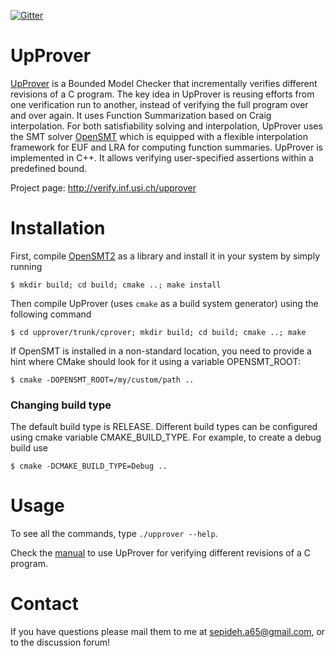 
[![Gitter](https://badges.gitter.im/upprover/upprover-forum.svg)](https://gitter.im/upprover/upprover-forum?utm_source=badge&utm_medium=badge&utm_campaign=pr-badge)

UpProver
=====
[UpProver](http://verify.inf.usi.ch/upprover) is a Bounded Model Checker that incrementally verifies different revisions of a C program. The key idea in UpProver is reusing efforts from one verification run to another, instead of verifying the full program over and over again. It uses Function Summarization based on Craig interpolation. For both satisfiability solving and interpolation,  UpProver uses the SMT solver [OpenSMT](https://github.com/usi-verification-and-security/opensmt.git) which is equipped with a flexible interpolation framework for EUF and LRA for computing function summaries. UpProver is implemented in C++. It allows verifying user-specified assertions within a predefined bound. 


Project page: http://verify.inf.usi.ch/upprover


Installation
=====

First, compile [OpenSMT2](https://github.com/usi-verification-and-security/opensmt.git) as a library and 
install it in your system by simply running
```
$ mkdir build; cd build; cmake ..; make install
```

Then compile UpProver (uses `cmake` as a build system generator) using the following command
```
$ cd upprover/trunk/cprover; mkdir build; cd build; cmake ..; make
```

If OpenSMT is installed in a non-standard location, you need to provide a hint where CMake should look for it using a variable OPENSMT_ROOT:
```
$ cmake -DOPENSMT_ROOT=/my/custom/path ..
```

### Changing build type
The default build type is RELEASE. Different build types can be configured using cmake variable CMAKE_BUILD_TYPE. For example, to create a debug build use
```
$ cmake -DCMAKE_BUILD_TYPE=Debug ..
```

Usage
=====
To see all the commands, type `./upprover --help`.

Check the [manual](http://verify.inf.usi.ch/upprover/usage) to use UpProver for verifying different revisions of a C program.


Contact
=====
If you have questions please mail them to me at
sepideh.a65@gmail.com, or to the discussion forum!
